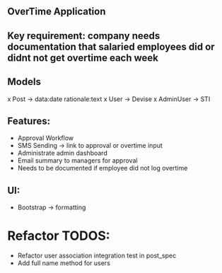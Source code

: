 ## OverTime Application

## Key requirement: company needs documentation that salaried employees did or didnt not get overtime each week

## Models
x Post -> data:date rationale:text
x User -> Devise
x AdminUser -> STI

## Features:
- Approval Workflow
- SMS Sending -> link to approval or overtime input
- Administrate admin dashboard
- Email summary to managers for approval
- Needs to be documented if employee did not log overtime

## UI:
- Bootstrap -> formatting

# Refactor TODOS:
- Refactor user association integration test in post_spec
- Add full name method for users